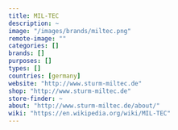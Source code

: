 ```yaml
---
title: MIL-TEC
description: ~
image: "/images/brands/miltec.png"
remote-image: ""
categories: []
brands: []
purposes: []
types: []
countries: [germany]
website: "http://www.sturm-miltec.de"
shop: "http://www.sturm-miltec.de"
store-finder: ~
about: "http://www.sturm-miltec.de/about/"
wiki: "https://en.wikipedia.org/wiki/MIL-TEC"
---
```

